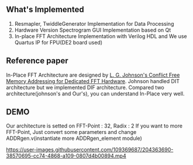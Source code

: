 ## What's Implemented
1. Resmapler, TwiddleGenerator Implementation for Data Processing
2. Hardware Version Spectrogram GUI Implementation based on Qt
3. In-place FFT Architecture Implementation with Verilog HDL and We use Quartus IP for FPU(DE2 board used)

## Reference paper
In-Place FFT Architecture are designed by [L. G. Johnson's Conflict Free Memory Addressing for Dedicated FFT Hardware](https://ieeexplore.ieee.org/document/142032).
Johnson handled DIT architecture but we implemented DIF architecture.
Compared two architecture(johnson's and Our's), you can understand In-Place very well.

## DEMO
Our architecture is setted on FFT-Point : 32, Radix : 2
If you want to more FFT-Point, Just convert some parameters and change ADDRgen.v(instantiate more ADDRgen_element module)

https://user-images.githubusercontent.com/109369687/204363690-38570695-cc74-4868-a109-0807d4b00894.mp4
